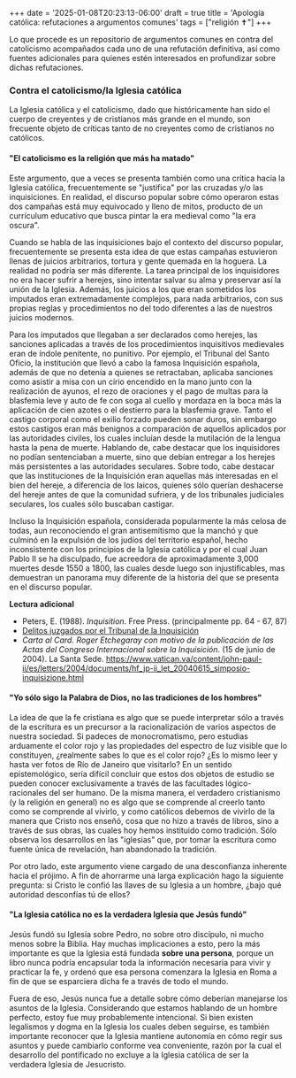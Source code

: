 +++
date = '2025-01-08T20:23:13-06:00'
draft = true
title = 'Apología católica: refutaciones a argumentos comunes'
tags = ["religión ✝️"]
+++

Lo que procede es un repositorio de argumentos comunes en contra del catolicismo acompañados cada uno de una refutación definitiva, así como fuentes adicionales para quienes estén interesados en profundizar sobre dichas refutaciones.

<!--
### Contra el cristianismo

***

-->

### Contra el catolicismo/la Iglesia católica

La Iglesia católica y el catolicismo, dado que históricamente han sido el cuerpo de creyentes y de cristianos más grande en el mundo, son frecuente objeto de críticas tanto de no creyentes como de cristianos no católicos.

#### "El catolicismo es la religión que más ha matado"

Este argumento, que a veces se presenta también como una crítica hacia la Iglesia católica, frecuentemente se "justifica" por las cruzadas y/o las inquisiciones. En realidad, el discurso popular sobre cómo operaron estas dos campañas está muy equivocado y lleno de mitos, producto de un currículum educativo que busca pintar la era medieval como "la era oscura".

<!-- Comenzando por las cruzadas, ... -->

<!-- Por otro lado, -->

Cuando se habla de las inquisiciones bajo el contexto del discurso popular, frecuentemente se presenta esta idea de que estas campañas estuvieron llenas de juicios arbitrarios, tortura y gente quemada en la hoguera. La realidad no podría ser más diferente. La tarea principal de los inquisidores no era hacer sufrir a herejes, sino intentar salvar su alma y preservar así la unión de la Iglesia. Además, los juicios a los que eran sometidos los imputados eran extremadamente complejos, para nada arbitrarios, con sus propias reglas y procedimientos no del todo diferentes a las de nuestros juicios modernos. 

Para los imputados que llegaban a ser declarados como herejes, las sanciones aplicadas a través de los procedimientos inquisitivos medievales eran de índole penitente, no punitivo. Por ejemplo, el Tribunal del Santo Oficio, la institución que llevó a cabo la famosa Inquisición española, además de que no detenía a quienes se retractaban, aplicaba sanciones como asistir a misa con un cirio encendido en la mano junto con la realización de ayunos, el rezo de oraciones y el pago de multas para la blasfemia leve y auto de fe con soga al cuello y mordaza en la boca más la aplicación de cien azotes o el destierro para la blasfemia grave. Tanto el castigo corporal como el exilio forzado pueden sonar duros, sin embargo estos castigos eran más benignos a comparación de aquellos aplicados por las autoridades civiles, los cuales incluían desde la mutilación de la lengua hasta la pena de muerte. Hablando de, cabe destacar que los inquisidores no podían sentenciaban a muerte, sino que debían entregar a los herejes más persistentes a las autoridades seculares. Sobre todo, cabe destacar que las instituciones de la Inquisición eran aquellas más interesadas en el bien del hereje, a diferencia de los laicos, quienes sólo querían deshacerse del hereje antes de que la comunidad sufriera, y de los tribunales judiciales seculares, los cuales sólo buscaban castigar.

Incluso la Inquisición española, considerada popularmente la más celosa de todas, aun reconociendo el gran antisemitismo que la manchó y que culminó en la expulsión de los judíos del territorio español, hecho inconsistente con los principios de la Iglesia católica y por el cual Juan Pablo II se ha disculpado, fue acreedora de aproximadamente 3,000 muertes desde 1550 a 1800, las cuales desde luego son injustificables, mas demuestran un panorama muy diferente de la historia del que se presenta en el discurso popular.


**Lectura adicional**
- Peters, E. (1988). *Inquisition*. Free Press. (principalmente pp. 64 - 67, 87)
- [Delitos juzgados por el Tribunal de la Inquisición](https://www.congreso.gob.pe/Docs/participacion/museo/Inquisicion/files/delitos-juzgados1.pdf)
- *Carta al Card. Roger Etchegaray con motivo de la publicación de las Actas del Congreso Internacional sobre la Inquisición*. (15 de junio de 2004). La Santa Sede. https://www.vatican.va/content/john-paul-ii/es/letters/2004/documents/hf_jp-ii_let_20040615_simposio-inquisizione.html


#### "Yo sólo sigo la Palabra de Dios, no las tradiciones de los hombres"

La idea de que la fe cristiana es algo que se puede interpretar sólo a través de la escritura es un precursor a la racionalización de varios aspectos de nuestra sociedad. Si padeces de monocromatismo, pero estudias arduamente el color rojo y las propiedades del espectro de luz visible que lo constituyen, ¿realmente sabes lo que es el color rojo? ¿Es lo mismo leer y hasta ver fotos de Río de Janeiro que visitarlo? En un sentido epistemológico, sería difícil concluir que estos dos objetos de estudio se pueden conocer exclusivamente a través de las facultades lógico-racionales del ser humano. De la misma manera, el verdadero cristianismo (y la religión en general) no es algo que se comprende al creerlo tanto como se comprende al vivirlo, y como católicos debemos de vivirlo de la manera que Cristo nos enseñó, cosa que no hizo a través de libros, sino a través de sus obras, las cuales hoy hemos instituido como tradición. Sólo observa los desarrollos en las "iglesias" que, por tomar la escritura como fuente única de revelación, han abandonado la tradición.

Por otro lado, este argumento viene cargado de una desconfianza inherente hacia el prójimo. A fin de ahorrarme una larga explicación hago la siguiente pregunta: si Cristo le confió las llaves de su Iglesia a un hombre, ¿bajo qué autoridad desconfías tú de ellos?

#### "La Iglesia católica no es la verdadera Iglesia que Jesús fundó"

Jesús fundó su Iglesia sobre Pedro, no sobre otro discípulo,
ni mucho menos sobre la Biblia. Hay muchas implicaciones a
esto, pero la más importante es que la Iglesia está fundada
**sobre una persona**, porque un libro nunca podría
encapsular toda la información necesaria para vivir y
practicar la fe, y ordenó que esa persona comenzara la
Iglesia en Roma a fin de que se esparciera dicha fe a través
de todo el mundo.

Fuera de eso, Jesús nunca fue a detalle sobre cómo deberían
manejarse los asuntos de la Iglesia. Considerando que
estamos hablando de un hombre perfecto, estoy fue muy
probablemente intencional. Si bien existen legalismos y
dogma en la Iglesia los cuales deben seguirse, es también
importante reconocer que la Iglesia mantiene autonomía en
cómo regir sus asuntos y puede cambiarlo conforme vea
conveniente, razón por la cual el desarrollo del pontificado
no excluye a la Iglesia católica de ser la verdadera Iglesia
de Jesucristo.



